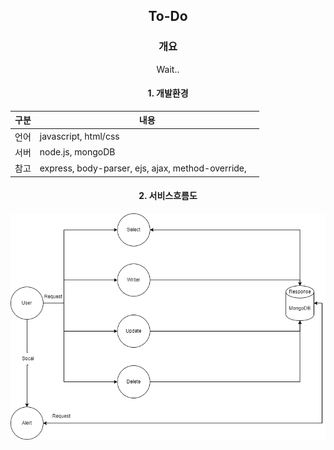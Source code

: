
<h2 align="center">To-Do</h2>

<section align="center">
      <div>
        <h3>개요</h3>
        <p>
         Wait..</p>
      </div>
      <div align="center">
        <h4>1. 개발환경</h4>
        <table>
          <thead width="500">
            <tr>
              <th width="10%">구분</th>
              <th width="90%">내용</th>
            </tr>
          </thead>
          <tbody width="200">
            <tr>
              <td style=width: "10%">언어</td>
              <td style=width: "90%">
                javascript, html/css
              </td>
            </tr>
            <tr>
               <td style=width: "10%">서버</td>
              <td style=width: "90%">
                node.js, mongoDB
              </td>
            </tr>
            <tr>
               <td style=width: "10%">참고</td>
               <td style=width: "90%">
                express, body-parser, ejs, ajax, method-override, 
              </td>
            </tr>
          </tbody>
        </table>
      </div>
      <div>
      <h4>2.  서비스흐름도</h4>
     <img src="https://raw.githubusercontent.com/ekzm9354/To-Do/0aa11186a639c8ca4340be294efc760542f6faae/To-Do%20.drawio.png" width="600">
      </div>
    </section>


